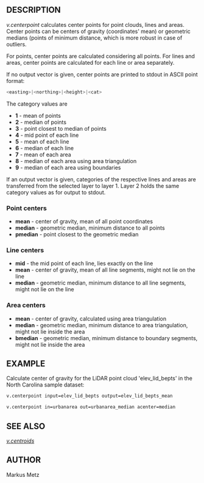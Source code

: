 ## DESCRIPTION

*v.centerpoint* calculates center points for point clouds, lines and
areas. Center points can be centers of gravity (coordinates' mean) or
geometric medians (points of minimum distance, which is more robust in
case of outliers.

For points, center points are calculated considering all points. For
lines and areas, center points are calculated for each line or area
separately.

If no output vector is given, center points are printed to stdout in
ASCII point format:

```sh
<easting>|<northing>|<height>|<cat>
```

The category values are

  - **1** - mean of points
  - **2** - median of points
  - **3** - point closest to median of points
  - **4** - mid point of each line
  - **5** - mean of each line
  - **6** - median of each line
  - **7** - mean of each area
  - **8** - median of each area using area triangulation
  - **9** - median of each area using boundaries

If an output vector is given, categories of the respective lines and
areas are transferred from the selected layer to layer 1. Layer 2 holds
the same category values as for output to stdout.

### Point centers

  - **mean** - center of gravity, mean of all point coordinates
  - **median** - geometric median, minimum distance to all points
  - **pmedian** - point closest to the geometric median

### Line centers

  - **mid** - the mid point of each line, lies exactly on the line
  - **mean** - center of gravity, mean of all line segments, might not
    lie on the line
  - **median** - geometric median, minimum distance to all line
    segments, might not lie on the line

### Area centers

  - **mean** - center of gravity, calculated using area triangulation
  - **median** - geometric median, minimum distance to area
    triangulation, might not lie inside the area
  - **bmedian** - geometric median, minimum distance to boundary
    segments, might not lie inside the area

## EXAMPLE

Calculate center of gravity for the LiDAR point cloud 'elev\_lid\_bepts'
in the North Carolina sample dataset:

```sh
v.centerpoint input=elev_lid_bepts output=elev_lid_bepts_mean
```

```sh
v.centerpoint in=urbanarea out=urbanarea_median acenter=median
```

## SEE ALSO

*[v.centroids](https://grass.osgeo.org/grass-stable/manuals/v.centroids.html)*

## AUTHOR

Markus Metz
